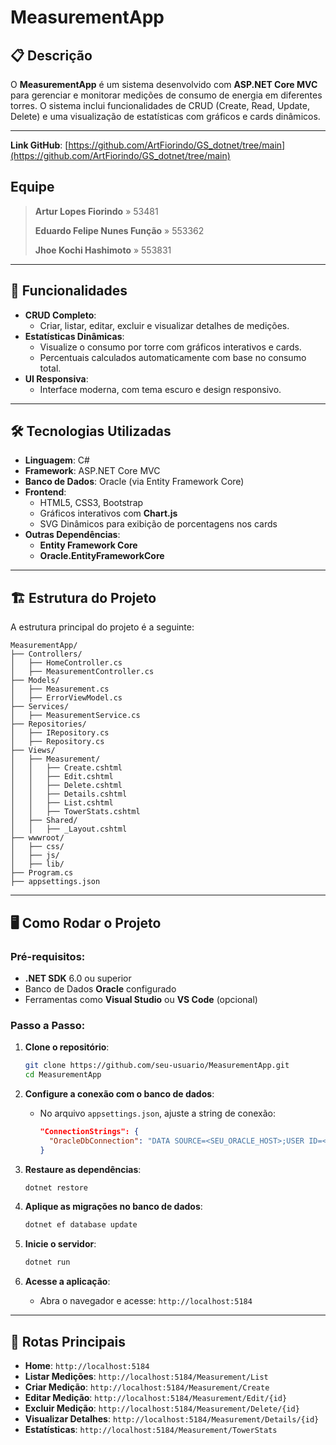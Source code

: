 # **MeasurementApp**

## 📋 **Descrição**
O **MeasurementApp** é um sistema desenvolvido com **ASP.NET Core MVC** para gerenciar e monitorar medições de consumo de energia em diferentes torres. O sistema inclui funcionalidades de CRUD (Create, Read, Update, Delete) e uma visualização de estatísticas com gráficos e cards dinâmicos.

---

**Link GitHub**: [https://github.com/ArtFiorindo/GS_dotnet/tree/main](https://github.com/ArtFiorindo/GS_dotnet/tree/main)

## Equipe

> **Artur Lopes Fiorindo** » 53481  
> 
> **Eduardo Felipe Nunes Função** » 553362  
> 
> **Jhoe Kochi Hashimoto** » 553831  
> 

---

## 🚀 **Funcionalidades**
- **CRUD Completo**:
  - Criar, listar, editar, excluir e visualizar detalhes de medições.
- **Estatísticas Dinâmicas**:
  - Visualize o consumo por torre com gráficos interativos e cards.
  - Percentuais calculados automaticamente com base no consumo total.
- **UI Responsiva**:
  - Interface moderna, com tema escuro e design responsivo.

---

## 🛠️ **Tecnologias Utilizadas**
- **Linguagem**: C#
- **Framework**: ASP.NET Core MVC
- **Banco de Dados**: Oracle (via Entity Framework Core)
- **Frontend**:
  - HTML5, CSS3, Bootstrap
  - Gráficos interativos com **Chart.js**
  - SVG Dinâmicos para exibição de porcentagens nos cards
- **Outras Dependências**:
  - **Entity Framework Core**
  - **Oracle.EntityFrameworkCore**

---

## 🏗️ **Estrutura do Projeto**
A estrutura principal do projeto é a seguinte:

```
MeasurementApp/
├── Controllers/
│   ├── HomeController.cs
│   ├── MeasurementController.cs
├── Models/
│   ├── Measurement.cs
│   ├── ErrorViewModel.cs
├── Services/
│   ├── MeasurementService.cs
├── Repositories/
│   ├── IRepository.cs
│   ├── Repository.cs
├── Views/
│   ├── Measurement/
│   │   ├── Create.cshtml
│   │   ├── Edit.cshtml
│   │   ├── Delete.cshtml
│   │   ├── Details.cshtml
│   │   ├── List.cshtml
│   │   ├── TowerStats.cshtml
│   ├── Shared/
│   │   ├── _Layout.cshtml
├── wwwroot/
│   ├── css/
│   ├── js/
│   ├── lib/
├── Program.cs
├── appsettings.json
```

---

## 🖥️ **Como Rodar o Projeto**

### Pré-requisitos:
- **.NET SDK** 6.0 ou superior
- Banco de Dados **Oracle** configurado
- Ferramentas como **Visual Studio** ou **VS Code** (opcional)

### Passo a Passo:
1. **Clone o repositório**:
   ```bash
   git clone https://github.com/seu-usuario/MeasurementApp.git
   cd MeasurementApp
   ```

2. **Configure a conexão com o banco de dados**:
   - No arquivo `appsettings.json`, ajuste a string de conexão:
     ```json
     "ConnectionStrings": {
       "OracleDbConnection": "DATA SOURCE=<SEU_ORACLE_HOST>;USER ID=<SEU_USER>;PASSWORD=<SUA_SENHA>"
     }
     ```

3. **Restaure as dependências**:
   ```bash
   dotnet restore
   ```

4. **Aplique as migrações no banco de dados**:
   ```bash
   dotnet ef database update
   ```

5. **Inicie o servidor**:
   ```bash
   dotnet run
   ```

6. **Acesse a aplicação**:
   - Abra o navegador e acesse: `http://localhost:5184`

---

## 📄 **Rotas Principais**
- **Home**: `http://localhost:5184`
- **Listar Medições**: `http://localhost:5184/Measurement/List`
- **Criar Medição**: `http://localhost:5184/Measurement/Create`
- **Editar Medição**: `http://localhost:5184/Measurement/Edit/{id}`
- **Excluir Medição**: `http://localhost:5184/Measurement/Delete/{id}`
- **Visualizar Detalhes**: `http://localhost:5184/Measurement/Details/{id}`
- **Estatísticas**: `http://localhost:5184/Measurement/TowerStats`

